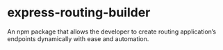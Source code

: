 # express-routing-builder
An npm package that allows the developer to create routing application’s endpoints dynamically with ease and automation.
